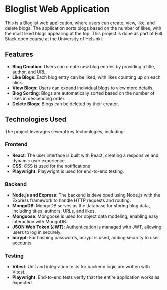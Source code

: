 # Bloglist Web Application

This is a Bloglist web application, where users can create, view, like, and delete blogs. The application sorts blogs based on the number of likes, with the most liked blogs appearing at the top. This project is done as part of Full Stack open course at the University of Helsinki.

## Features

- **Blog Creation**: Users can create new blog entries by providing a title, author, and URL.
- **Like Blogs**: Each blog entry can be liked, with likes counting up on each click.
- **View Blogs**: Users can expand individual blogs to view more details.
- **Blog Sorting**: Blogs are automatically sorted based on the number of likes in descending order.
- **Delete Blogs**: Blogs can be deleted by their creator.

## Technologies Used

The project leverages several key technologies, including:

### Frontend

- **React**: The user interface is built with React, creating a responsive and dynamic user experience.
- **CSS**: CSS is used for the notifications
- **Playwright**: Playwright is used for end-to-end testing.

### Backend

- **Node.js and Express**: The backend is developed using Node.js with the Express framework to handle HTTP requests and routing.
- **MongoDB**: MongoDB serves as the database for storing blog data, including titles, authors, URLs, and likes.
- **Mongoose**: Mongoose is used for object data modeling, enabling easy interaction with MongoDB.
- **JSON Web Token (JWT)**: Authentication is managed with JWT, allowing users to log in securely.
- **bcrypt**: For hashing passwords, bcrypt is used, adding security to user accounts.

### Testing

- **Vitest**: Unit and integration tests for backend logic are written with Vitest.
- **Playwright**: End-to-end tests verify that the entire application works as expected.